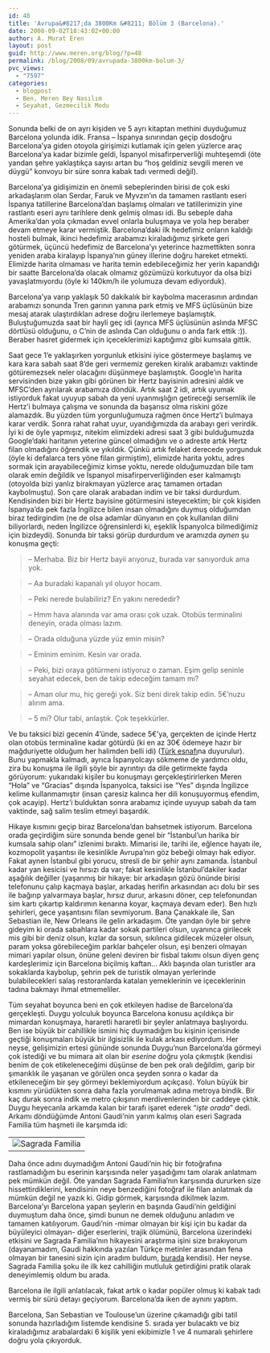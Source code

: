```yaml
---
id: 48
title: 'Avrupa&#8217;da 3800Km &#8211; Bölüm 3 (Barcelona).'
date: 2008-09-02T18:43:02+00:00
author: A. Murat Eren
layout: post
guid: http://www.meren.org/blog/?p=48
permalink: /blog/2008/09/avrupada-3800km-bolum-3/
pvc_views:
  - "7597"
categories:
  - blogpost
  - Ben, Meren Bey Nasılım
  - Seyahat, Gezmecilik Modu
---
```

Sonunda belki de on ayrı kişiden ve 5 ayrı kitaptan methini duyduğumuz Barcelona yolunda idik. Fransa &#8211; İspanya sınırından geçip dosdoğru Barcelona&#8217;ya giden otoyola girişimizi kutlamak için gelen yüzlerce araç Barcelona&#8217;ya kadar bizimle geldi, İspanyol misafirperverliği muhteşemdi (öte yandan şehre yaklaştıkça sayısı artan bu &#8220;hoş geldiniz sevgili meren ve düygü&#8221; konvoyu bir süre sonra kabak tadı vermedi değil).

Barcelona&#8217;ya gidişimizin en önemli sebeplerinden birisi de çok eski arkadaşlarım olan Serdar, Faruk ve Myvzın&#8217;ın da tamamen rastlantı eseri İspanya tatillerine Barcelona&#8217;dan başlamış olmaları ve tatillerimizin yine rastlantı eseri aynı tarihlere denk gelmiş olması idi. Bu sebeple daha Amerika&#8217;dan yola çıkmadan evvel onlarla buluşmaya ve yola hep beraber devam etmeye karar vermiştik. Barcelona&#8217;daki ilk hedefimiz onların kaldığı hosteli bulmak, ikinci hedefimiz arabamızı kiraladığımız şirkete geri götürmek, üçüncü hedefimiz de Barcelona&#8217;yı yeterince hazmettikten sonra yeniden araba kiralayıp İspanya&#8217;nın güney illerine doğru hareket etmekti. Elimizde harita olmaması ve harita temin edebileceğimiz her yerin kapandığı bir saatte Barcelona&#8217;da olacak olmamız gözümüzü korkutuyor da olsa bizi yavaşlatmıyordu (öyle ki 140km/h ile yolumuza devam ediyorduk).

Barcelona&#8217;ya varıp yaklaşık 50 dakikalık bir kaybolma macerasının ardından arabamızı sonunda Tren garının yanına park etmiş ve MFS üçlüsünün bize mesaj atarak ulaştırdıkları adrese doğru ilerlemeye başlamıştık. Buluştuğumuzda saat bir hayli geç idi (ayrıca MFS üçlüsünün aslında MFSC dörtlüsü olduğunu, o C&#8217;nin de aslında Can olduğunu o anda fark ettik :)). Beraber hasret gidermek için içeceklerimizi kaptığımız gibi kumsala gittik.

Saat gece 1&#8217;e yaklaşırken yorgunluk etkisini iyice göstermeye başlamış ve kara kara sabah saat 8&#8217;de geri vermemiz gereken kiralık arabamızı vaktinde götüremezsek neler olacağını düşünmeye başlamıştık. Google&#8217;ın harita servisinden bize yakın gibi görünen bir Hertz bayisinin adresini aldık ve MFSC&#8217;den ayrılarak arabamıza döndük. Artık saat 2 idi, artık uyumak istiyorduk fakat uyuyup sabah da yeni uyanmışlığın getireceği sersemlik ile Hertz&#8217;i bulmaya çalışma ve sonunda da başarısız olma riskini göze alamazdık. Bu yüzden tüm yorgunluğumuza rağmen önce Hertz&#8217;i bulmaya karar verdik. Sonra rahat rahat uyur, uyandığımızda da arabayı geri verirdik. İyi ki de öyle yapmışız, nitekim elimizdeki adresi saat 3 gibi bulduğumuzda Google&#8217;daki haritanın yeterine güncel olmadığını ve o adreste artık Hertz filan olmadığını öğrendik ve yıkıldık. Çünkü artık felaket derecede yorgunduk (öyle ki defalarca ters yöne filan girmiştim), elimizde harita yoktu, adres sormak için arayabileceğimiz kimse yoktu, nerede olduğumuzdan bile tam olarak emin değildik ve İspanyol misafirperverliğinden eser kalmamıştı (otoyolda bizi yanlız birakmayan yüzlerce araç tamamen ortadan kaybolmuştu). Son çare olarak arabadan indim ve bir taksi durdurdum. Kendisinden bizi bir Hertz bayisine götürmesini isteyecektim; bir çok kişiden İspanya&#8217;da pek fazla İngilizce bilen insan olmadığını duymuş olduğumdan biraz tedirgindim (ne de olsa adamlar dünyanın en çok kullanılan dilini biliyorlardı, neden İngilizce öğrensinlerdi ki, eşeklik İspanyolca bilmediğimiz için bizdeydi). Sonunda bir taksi görüp durdurdum ve aramızda _aynen_ şu konuşma geçti:

> &#8211; Merhaba. Biz bir Hertz bayii arıyoruz, burada var sanıyorduk ama yok.
  
> &#8211; Aa buradaki kapanalı yıl oluyor hocam.
  
> &#8211; Peki nerede bulabiliriz? En yakını nerededir?
  
> &#8211; Hmm hava alanında var ama orası çok uzak. Otobüs terminalini deneyin, orada olması lazım.
  
> &#8211; Orada olduğuna yüzde yüz emin misin?
  
> &#8211; Eminim eminim. Kesin var orada.
  
> &#8211; Peki, bizi oraya götürmeni istiyoruz o zaman. Eşim gelip seninle seyahat edecek, ben de takip edeceğim tamam mı?
  
> &#8211; Aman olur mu, hiç gereği yok. Siz beni direk takip edin. 5€&#8217;nuzu alırım ama.
  
> &#8211; 5 mi? Olur tabi, anlaştık. Çok teşekkürler.

Ve bu taksici bizi gecenin 4&#8217;ünde, sadece 5€&#8217;ya, gerçekten de içinde Hertz olan otobüs terminaline kadar götürdü (ki en az 30€ ödemeye hazır bir mağduriyette olduğum her halimden belli idi) ([Türk esnafı](http://www.itusozluk.com/goster.php/rtl+nin+ara%FEt%FDrmas%FD+ve+rezil+olan+t%FCrkiye)na duyurulur). Bunu yapmakla kalmadı, ayrıca İspanyolcayı sökmeme de yardımcı oldu, zira bu konuşma ile ilgili şöyle bir ayrıntıyı da dile getirmekte fayda görüyorum: yukarıdaki kişiler bu konuşmayı gerçekleştirirlerken Meren &#8220;Hola&#8221; ve &#8220;Gracias&#8221; dışında İspanyolca, taksici ise &#8220;Yes&#8221; dışında İngilizce kelime kullanmamıştır (insan çaresiz kalınca her dili konuşuyormuş efendim, çok acayip). Hertz&#8217;i bulduktan sonra arabamız içinde uyuyup sabah da tam vaktinde, sağ salim teslim etmeyi başardık.

Hikaye kısmını geçip biraz Barcelona&#8217;dan bahsetmek istiyorum. Barcelona orada geçirdiğim süre sonunda bende genel bir &#8220;İstanbul&#8217;un harika bir kumsala sahip olanı&#8221; izlenimi bıraktı. Mimarisi ile, tarihi ile, eğlence hayatı ile, kozmopolit yaşantısı ile kesinlikle Avrupa&#8217;nın göz bebeği olmayı hak ediyor. Fakat aynen İstanbul gibi yorucu, stresli de bir şehir aynı zamanda. İstanbul kadar yan kesicisi ve hırsızı da var; fakat kesinlikle İstanbul&#8217;dakiler kadar aşağılık değiller (yaşanmış bir hikaye: bir arkadaşın gözü önünde birisi telefonunu çalıp kaçmaya başlar, arkadaş herifin arkasından acı dolu bir ses ile bağırıp yalvarmaya başlar, hırsız durur, arkasını döner, cep telefonundan sim kartı çıkartıp kaldırımın kenarına koyar, kaçmaya devam eder). Ben hızlı şehirleri, gece yaşantısını filan sevmiyorum. Bana Çanakkale ile, San Sebastian ile, New Orleans ile gelin arkadaşım. Öte yandan öyle bir şehre gideyim ki orada sabahlara kadar sokak partileri olsun, uyanınca girilecek mis gibi bir deniz olsun, kızlar da sorsun, sıkılınca gidilecek müzeler olsun, param yoksa görebileceğim parklar bahçeler olsun, eşi benzeri olmayan mimari yapılar olsun, önüne geleni deviren bir fisbal takımı olsun diyen genç kardeşlerimiz için Barcelona biçilmiş kaftan&#8230; Aklı başında olan turistler ara sokaklarda kaybolup, şehrin pek de turistik olmayan yerlerinde bulabilecekleri salaş restoranlarda katalan yemeklerinin ve içeceklerinin tadına bakmayı ihmal etmemeliler.

Tüm seyahat boyunca beni en çok etkileyen hadise de Barcelona&#8217;da gerçekleşti. Duygu yolculuk boyunca Barcelona konusu açıldıkça bir mimardan konuşmaya, hararetli hararetli bir şeyler anlatmaya başlıyordu. Ben ise büyük bir cahillikle ismini hiç duymadığım bu kişinin içerisinde geçtiği konuşmaları büyük bir ilgisizlik ile kulak arkası ediyordum. Her neyse, gelişimizin ertesi gününde sonunda Duygu&#8217;nun Barcelona&#8217;da görmeyi çok istediği ve bu mimara ait olan bir _eserine_ doğru yola çıkmıştık (kendisi benim de çok etikeleneceğimi düşünse de ben pek oralı değildim, garip bir şımarıklık ile yaşanan ve görülen onca şeyden sonra o kadar da etkileneceğim bir şey görmeyi beklemiyordum açıkçası). Yolun büyük bir kısmını yürüdükten sonra daha fazla yorulmamak adına metroya bindik. Bir kaç durak sonra indik ve metro çıkışının merdivenlerinden bir caddeye çktık. Duygu heyecanla arkamda kalan bir tarafı işaret ederek &#8220;_işte orada_&#8221; dedi. Arkamı döndüğümde Antoni Gaudi&#8217;nin yarım kalmış olan eseri Sagrada Familia tüm haşmeti ile karşımda idi:

<table border="0" width="100%">
  <tr>
    <td align="center">
      <img title="Sagrada Familia" src="{{ site.baseurl }}/images/avrupada-3800km-bolum-3-euro1DSC_9783.JPG.jpg" alt="Sagrada Familia" />
    </td>
  </tr>
</table>

Daha önce adını duymadığım Antoni Gaudi&#8217;nin hiç bir fotoğrafına rastlamadığım bu eserinin karşısında neler yaşadığımı tam olarak anlatmam pek mümkün değil. Öte yandan Sagrada Familia&#8217;nın karşısında dururken size hissettirdiklerini, kendisinin neye benzediğini fotoğraf ile filan anlatmak da mümkün değil ne yazık ki. Gidip görmek, karşısında dikilmek lazım. Barcelona&#8217;yı Barcelona yapan şeylerin en başında Gaudi&#8217;nin geldiğini duymuştum daha önce, şimdi bunun ne demek olduğunu anladım ve tamamen katılıyorum. Gaudi&#8217;nin -mimar olmayan bir kişi için bu kadar da büyüleyici olmayan- diğer eserlerini, trajik ölümünü, Barcelona üzerindeki etkisini ve Sagrada Familia&#8217;nın hikayesini araştırma işini size bırakıyorum (dayanamadım, Gaudi hakkında yazılan Türkçe metinler arasından fena olmayan bir tanesini sizin için aradım buldum, [burada](http://www.fikiratolyesi.com/2008/06/08/antoni-gaudi/) kendisi). Her neyse. Sagrada Familia şoku ile ilk kez cahilliğin mutluluk getirdiğini pratik olarak deneyimlemiş oldum bu arada.

Barcelona ile ilgili anlatılacak, fakat artık o kadar popüler olmuş ki kabak tadı vermiş bir sürü detayı geçiyorum. Barcelona&#8217;da iken de aynını yaptım.

Barcelona, San Sebastian ve Toulouse&#8217;un üzerine çıkamadığı gibi tatil sonunda hazırladığım listemde kendisine 5. sırada yer bulacaktı ve biz kiraladığımız arabalardaki 6 kişilik yeni ekibimizle 1 ve 4 numaralı şehirlere doğru yola çıkıyorduk.

